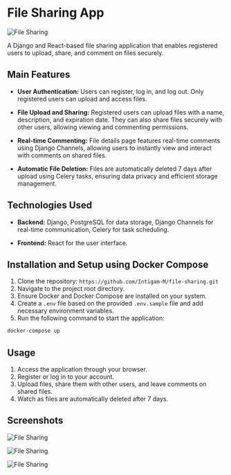 # File Sharing App
![File Sharing](https://github.com/Intigam-M/file-sharing/blob/main/home-page.PNG)

A Django and React-based file sharing application that enables registered users to upload, share, and comment on files securely.

## Main Features

- **User Authentication:** Users can register, log in, and log out. Only registered users can upload and access files.
  
- **File Upload and Sharing:** Registered users can upload files with a name, description, and expiration date. They can also share files securely with other users, allowing viewing and commenting permissions.

- **Real-time Commenting:** File details page features real-time comments using Django Channels, allowing users to instantly view and interact with comments on shared files.

- **Automatic File Deletion:** Files are automatically deleted 7 days after upload using Celery tasks, ensuring data privacy and efficient storage management.

## Technologies Used

- **Backend:** Django, PostgreSQL for data storage, Django Channels for real-time communication, Celery for task scheduling.
  
- **Frontend:** React for the user interface.

## Installation and Setup using Docker Compose

1. Clone the repository: `https://github.com/Intigam-M/file-sharing.git`
2. Navigate to the project root directory.
3. Ensure Docker and Docker Compose are installed on your system.
4. Create a `.env` file based on the provided `.env.sample` file and add necessary environment variables.
5. Run the following command to start the application:

```bash
docker-compose up
```

## Usage

1. Access the application through your browser.
2. Register or log in to your account.
3. Upload files, share them with other users, and leave comments on shared files.
4. Watch as files are automatically deleted after 7 days.

## Screenshots

![File Sharing](https://github.com/Intigam-M/file-sharing/blob/main/file-detail.PNG)

![File Sharing](https://github.com/Intigam-M/file-sharing/blob/main/share-file.PNG)

![File Sharing](https://github.com/Intigam-M/file-sharing/blob/main/shared-files.PNG)





